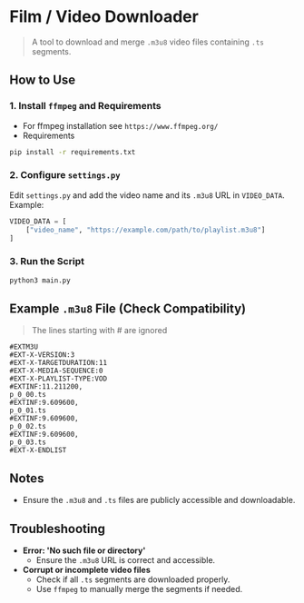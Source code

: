 # Film / Video Downloader

> A tool to download and merge `.m3u8` video files containing `.ts` segments.

## How to Use

### 1. Install `ffmpeg` and Requirements
- For ffmpeg installation see `https://www.ffmpeg.org/`
- Requirements
```sh
pip install -r requirements.txt
```

### 2. Configure `settings.py`

Edit `settings.py` and add the video name and its `.m3u8` URL in `VIDEO_DATA`.\
Example:

```python
VIDEO_DATA = [
    ["video_name", "https://example.com/path/to/playlist.m3u8"]
]
```

### 3. Run the Script

```sh
python3 main.py
```

## Example `.m3u8` File (Check Compatibility)
> The lines starting with # are ignored

```
#EXTM3U
#EXT-X-VERSION:3
#EXT-X-TARGETDURATION:11
#EXT-X-MEDIA-SEQUENCE:0
#EXT-X-PLAYLIST-TYPE:VOD
#EXTINF:11.211200,
p_0_00.ts
#EXTINF:9.609600,
p_0_01.ts
#EXTINF:9.609600,
p_0_02.ts
#EXTINF:9.609600,
p_0_03.ts
#EXT-X-ENDLIST
```

## Notes

- Ensure the `.m3u8` and `.ts` files are publicly accessible and downloadable.

## Troubleshooting

- **Error: 'No such file or directory'**
  - Ensure the `.m3u8` URL is correct and accessible.
- **Corrupt or incomplete video files**
  - Check if all `.ts` segments are downloaded properly.
  - Use `ffmpeg` to manually merge the segments if needed.

